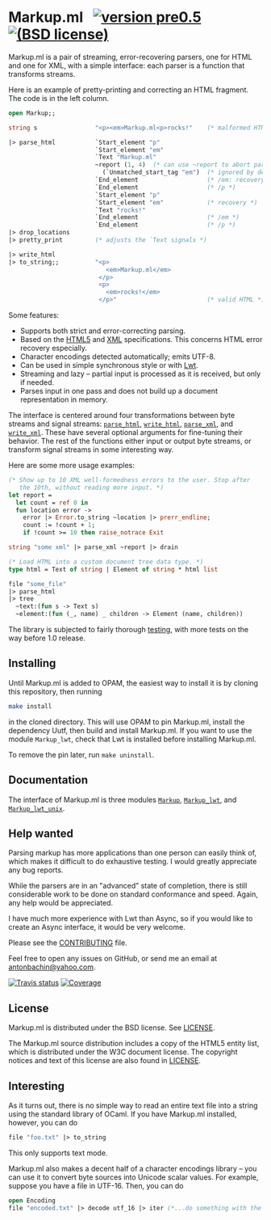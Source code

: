 # Markup.ml &nbsp; [![version pre0.5][version]][releases] [![(BSD license)][license-img]][license]

[version]:       https://img.shields.io/badge/version-pre0.5-blue.svg
[license-img]:   https://img.shields.io/badge/license-BSD-blue.svg

Markup.ml is a pair of streaming, error-recovering parsers, one for HTML and one
for XML, with a simple interface: each parser is a function that transforms
streams.

Here is an example of pretty-printing and correcting an HTML fragment. The code
is in the left column.

```ocaml
open Markup;;

string s                "<p><em>Markup.ml<p>rocks!"    (* malformed HTML *)

|> parse_html           `Start_element "p"
                        `Start_element "em"
                        `Text "Markup.ml"
                        ~report (1, 4)  (* can use ~report to abort parsing; *)
                          (`Unmatched_start_tag "em")  (* ignored by default *)
                        `End_element                   (* /em: recovery *)
                        `End_element                   (* /p *)
                        `Start_element "p"
                        `Start_element "em"            (* recovery *)
                        `Text "rocks!"
                        `End_element                   (* /em *)
                        `End_element                   (* /p *)
|> drop_locations
|> pretty_print         (* adjusts the `Text signals *)

|> write_html
|> to_string;;          "<p>
                           <em>Markup.ml</em>
                         </p>
                         <p>
                           <em>rocks!</em>
                         </p>"                         (* valid HTML *)
```

Some features:

- Supports both strict and error-correcting parsing.
- Based on the [HTML5][HTML5] and [XML][XML] specifications. This concerns HTML
  error recovery especially.
- Character encodings detected automatically; emits UTF-8.
- Can be used in simple synchronous style or with [Lwt][lwt].
- Streaming and lazy – partial input is processed as it is received, but only if
  needed.
- Parses input in one pass and does not build up a document representation in
  memory.

The interface is centered around four transformations between byte streams and
signal streams: [`parse_html`][parse_html], [`write_html`][write_html],
[`parse_xml`][parse_xml], and [`write_xml`][write_xml]. These have several
optional arguments for fine-tuning their behavior. The rest of the functions
either input or output byte streams, or transform signal streams in some
interesting way.

Here are some more usage examples:

```ocaml
(* Show up to 10 XML well-formedness errors to the user. Stop after
   the 10th, without reading more input. *)
let report =
  let count = ref 0 in
  fun location error ->
    error |> Error.to_string ~location |> prerr_endline;
    count := !count + 1;
    if !count >= 10 then raise_notrace Exit

string "some xml" |> parse_xml ~report |> drain

(* Load HTML into a custom document tree data type. *)
type html = Text of string | Element of string * html list

file "some_file"
|> parse_html
|> tree
  ~text:(fun s -> Text s)
  ~element:(fun (_, name) _ children -> Element (name, children))
```

The library is subjected to fairly thorough [testing][tests], with more tests on
the way before 1.0 release.

## Installing

Until Markup.ml is added to OPAM, the easiest way to install it is by cloning
this repository, then running

```sh
make install
```

in the cloned directory. This will use OPAM to pin Markup.ml, install the
dependency Uutf, then build and install Markup.ml. If you want to use the module
`Markup_lwt`, check that Lwt is installed before installing Markup.ml.

To remove the pin later, run `make uninstall`.

## Documentation

The interface of Markup.ml is three modules [`Markup`][Markup],
[`Markup_lwt`][Markup_lwt], and [`Markup_lwt_unix`][Markup_lwt_unix].

## Help wanted

Parsing markup has more applications than one person can easily think of, which
makes it difficult to do exhaustive testing. I would greatly appreciate any bug
reports.

While the parsers are in an "advanced" state of completion, there is still
considerable work to be done on standard conformance and speed. Again, any help
would be appreciated.

I have much more experience with Lwt than Async, so if you would like to create
an Async interface, it would be very welcome.

Please see the [CONTRIBUTING][contributing] file.

Feel free to open any issues on GitHub, or send me an email at
[antonbachin@yahoo.com][email].

[![Travis status][travis-img]][travis] [![Coverage][coveralls-img]][coveralls]

[travis]:        https://travis-ci.org/aantron/markup.ml/branches
[travis-img]:    https://img.shields.io/travis/aantron/markup.ml/master.svg
[coveralls]:     google.com
[coveralls-img]: https://img.shields.io/coveralls/aantron/markup.ml/master.svg

## License

Markup.ml is distributed under the BSD license. See [LICENSE][license].

The Markup.ml source distribution includes a copy of the HTML5 entity list,
which is distributed under the W3C document license. The copyright notices and
text of this license are also found in [LICENSE][license].

## Interesting

As it turns out, there is no simple way to read an entire text file into a
string using the standard library of OCaml. If you have Markup.ml installed,
however, you can do

```ocaml
file "foo.txt" |> to_string
```

This only supports text mode.

Markup.ml also makes a decent half of a character encodings library – you can
use it to convert byte sources into Unicode scalar values. For example, suppose
you have a file in UTF-16. Then, you can do

```ocaml
open Encoding
file "encoded.txt" |> decode utf_16 |> iter (*...do something with the ints...*)
```

[releases]:        https://github.com/aantron/markup.ml/releases
[parse_html]:      http://aantron.github.io/markup.ml/#VALparse_html
[write_html]:      http://aantron.github.io/markup.ml/#VALwrite_html
[parse_xml]:       http://aantron.github.io/markup.ml/#VALparse_xml
[write_xml]:       http://aantron.github.io/markup.ml/#VALwrite_xml
[HTML5]:           https://www.w3.org/TR/html5/
[XML]:             https://www.w3.org/TR/xml/
[tests]:           https://github.com/aantron/markup.ml/tree/master/test
[signal]:          http://aantron.github.io/markup.ml/#TYPEsignal
[lwt]:             http://ocsigen.org/lwt/
[license]:         https://github.com/aantron/markup.ml/blob/master/doc/LICENSE
[contributing]:    https://github.com/aantron/markup.ml/blob/master/doc/CONTRIBUTING.md
[email]:           mailto:antonbachin@yahoo.com
[Markup]:          http://aantron.github.io/markup.ml
[Markup_lwt]:      http://aantron.github.io/markup.ml/Markup_lwt.html
[Markup_lwt_unix]: http://aantron.github.io/markup.ml/Markup_lwt_unix.html
